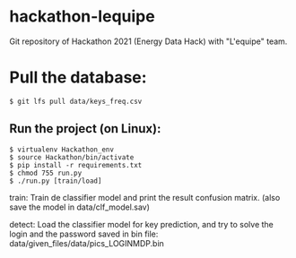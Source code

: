 # hackathon-lequipe
Git repository of Hackathon 2021 (Energy Data Hack) with "L'equipe" team.

# Pull the database:

```
$ git lfs pull data/keys_freq.csv
```

## Run the project (on Linux):

```
$ virtualenv Hackathon_env 
$ source Hackathon/bin/activate
$ pip install -r requirements.txt
$ chmod 755 run.py
$ ./run.py [train/load]
```
train: Train de classifier model and print the result confusion matrix.
        (also save the model in data/clf_model.sav)

detect: Load the classifier model for key prediction, and try to solve the login and
        the password saved in bin file: data/given_files/data/pics_LOGINMDP.bin
